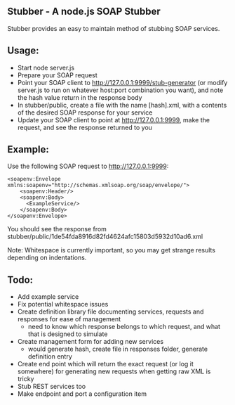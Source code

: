 Stubber - A node.js SOAP Stubber
--------------------------------

Stubber provides an easy to maintain method of stubbing SOAP services.

Usage:
------
* Start node server.js
* Prepare your SOAP request
* Point your SOAP client to http://127.0.0.1:9999/stub-generator (or modify server.js to run on whatever host:port combination you want), and note the hash value return in the response body
* In stubber/public, create a file with the name [hash].xml, with a contents of the desired SOAP response for your service
* Update your SOAP client to point at http://127.0.0.1:9999, make the request, and see the response returned to you

Example:
--------
Use the following SOAP request to http://127.0.0.1:9999:

    <soapenv:Envelope xmlns:soapenv="http://schemas.xmlsoap.org/soap/envelope/">
        <soapenv:Header/>
        <soapenv:Body>
          <ExampleService/>
        </soapenv:Body>
    </soapenv:Envelope>

You should see the response from stubber/public/1de54fda8916d82fd4624afc15803d5932d10ad6.xml

Note: Whitespace is currently important, so you may get strange results depending on indentations.

Todo:
-----
* Add example service
* Fix potential whitespace issues
* Create definition library file documenting services, requests and responses for ease of management
    - need to know which response belongs to which request, and what that is designed to simulate
* Create management form for adding new services
    - would generate hash, create file in responses folder, generate definition entry
* Create end point which will return the exact request (or log it somewhere) for generating new requests when
  getting raw XML is tricky
* Stub REST services too
* Make endpoint and port a configuration item
